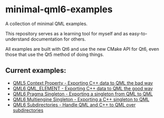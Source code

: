 # minimal-qml6-examples

A collection of minimal QML examples.

This repository serves as a learning tool for myself and as easy-to-understand documentation for others.

All examples are built with Qt6 and use the new CMake API for Qt6, even those that use the Qt5 method of doing things.

## Current examples:

* [QML5 Context Property - Exporting C++ data to QML the bad way](qml5-contextproperty)
* [QML6 QML_ELEMENT - Exporting C++ data to QML the good way](qml6-qmlelement)
* [QML6 Pragma Singleton - Exporting a singleton from QML to QML](qml6-pragmasingleton)
* [QML6 Multiengine Singleton - Exporting a C++ singleton to QML](qml6-multienginesingleton)
* [QML6 Subdirectories - Handle QML and C++ to QML over subdirectories](qml6-subdirectories)
